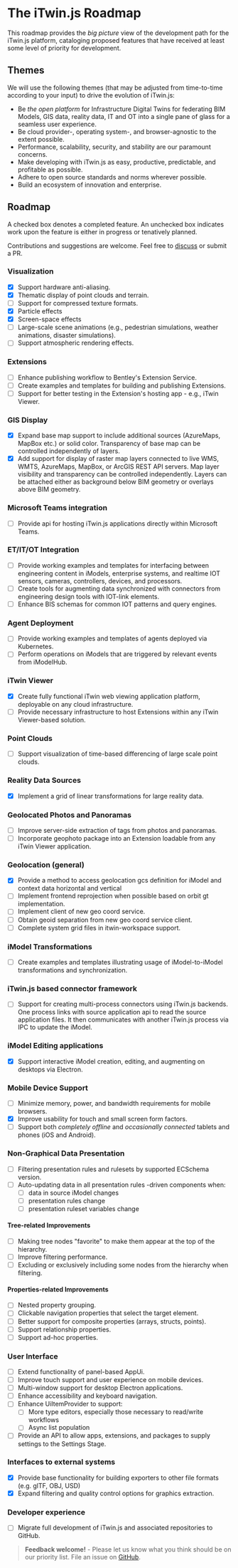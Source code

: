 # The iTwin.js Roadmap

This roadmap provides the *big picture* view of the development path for the iTwin.js platform, cataloging proposed features that have received at least some level of priority for development.

## Themes

We will use the following themes (that may be adjusted from time-to-time according to your input) to drive the evolution of iTwin.js:

- Be *the open platform* for Infrastructure Digital Twins for federating BIM Models, GIS data, reality data, IT and OT into a single pane of glass for a seamless user experience.
- Be cloud provider-, operating system-, and browser-agnostic to the extent possible.
- Performance, scalability, security, and stability are our paramount concerns.
- Make developing with iTwin.js as easy, productive, predictable, and profitable as possible.
- Adhere to open source standards and norms wherever possible.
- Build an ecosystem of innovation and enterprise.

## Roadmap

A checked box denotes a completed feature. An unchecked box indicates work upon the feature is either in progress or tenatively planned.

Contributions and suggestions are welcome. Feel free to [discuss](https://github.com/iTwin/itwinjs-core/discussions) or submit a PR.

### Visualization

- [X] Support hardware anti-aliasing.
- [X] Thematic display of point clouds and terrain.
- [ ] Support for compressed texture formats.
- [X] Particle effects
- [X] Screen-space effects
- [ ] Large-scale scene animations (e.g., pedestrian simulations, weather animations, disaster simulations).
- [ ] Support atmospheric rendering effects.

### Extensions

- [ ] Enhance publishing workflow to Bentley's Extension Service.
- [ ] Create examples and templates for building and publishing Extensions.
- [ ] Support for better testing in the Extension's hosting app - e.g., iTwin Viewer.

### GIS Display

- [X] Expand base map support to include additional sources (AzureMaps, MapBox etc.) or solid color. Transparency of base map can be controlled independently of layers.
- [X] Add support for display of raster map layers connected to live WMS, WMTS, AzureMaps, MapBox, or ArcGIS REST API servers. Map layer visibility and transparency can be controlled independently. Layers can be attached either as background below BIM geometry or overlays above BIM geometry.

### Microsoft Teams integration

- [ ] Provide api for hosting iTwin.js applications directly within Microsoft Teams.

### ET/IT/OT Integration

- [ ] Provide working examples and templates for interfacing between engineering content in iModels, enterprise systems, and realtime IOT sensors, cameras, controllers, devices, and processors.
- [ ] Create tools for augmenting data synchronized with connectors from engineering design tools with IOT-link elements.
- [ ] Enhance BIS schemas for common IOT patterns and query engines.

### Agent Deployment

- [ ] Provide working examples and templates of agents deployed via Kubernetes.
- [ ] Perform operations on iModels that are triggered by relevant events from iModelHub.

### iTwin Viewer

- [X] Create fully functional iTwin web viewing application platform, deployable on any cloud infrastructure.
- [ ] Provide necessary infrastructure to host Extensions within any iTwin Viewer-based solution.

### Point Clouds

- [ ] Support visualization of time-based differencing of large scale point clouds.

### Reality Data Sources

- [X] Implement a grid of linear transformations for large reality data.

### Geolocated Photos and Panoramas

- [ ] Improve server-side extraction of tags from photos and panoramas.
- [ ] Incorporate geophoto package into an Extension loadable from any iTwin Viewer application.

### Geolocation (general)

- [X] Provide a method to access geolocation gcs definition for iModel and context data horizontal and vertical
- [ ] Implement frontend reprojection when possible based on orbit gt implementation.
- [ ] Implement client of new geo coord service.
- [ ] Obtain geoid separation from new geo coord service client.
- [ ] Complete system grid files in itwin-workspace support.

### iModel Transformations

- [ ] Create examples and templates illustrating usage of iModel-to-iModel transformations and synchronization.

### iTwin.js based connector framework

- [ ] Support for creating multi-process connectors using iTwin.js backends. One process links with source application api to read the source application files. It then communicates with another iTwin.js process via IPC to update the iModel.

### iModel Editing applications

- [X] Support interactive iModel creation, editing, and augmenting on desktops via Electron.

### Mobile Device Support

- [ ] Minimize memory, power, and bandwidth requirements for mobile browsers.
- [X] Improve usability for touch and small screen form factors.
- [ ] Support both *completely offline* and *occasionally connected* tablets and phones (iOS and Android).

### Non-Graphical Data Presentation

- [ ] Filtering presentation rules and rulesets by supported ECSchema version.
- [ ] Auto-updating data in all presentation rules -driven components when:
  - [ ] data in source iModel changes
  - [ ] presentation rules change
  - [ ] presentation ruleset variables change

#### Tree-related Improvements

- [ ] Making tree nodes "favorite" to make them appear at the top of the hierarchy.
- [ ] Improve filtering performance.
- [ ] Excluding or exclusively including some nodes from the hierarchy when filtering.

#### Properties-related Improvements

- [ ] Nested property grouping.
- [ ] Clickable navigation properties that select the target element.
- [ ] Better support for composite properties (arrays, structs, points).
- [ ] Support relationship properties.
- [ ] Support ad-hoc properties.

### User Interface

- [ ] Extend functionality of panel-based AppUi.
- [ ] Improve touch support and user experience on mobile devices.
- [ ] Multi-window support for desktop Electron applications.
- [ ] Enhance accessibility and keyboard navigation.
- [ ] Enhance UiItemProvider to support:
  - [ ] More type editors, especially those necessary to read/write workflows
  - [ ] Async list population
- [ ] Provide an API to allow apps, extensions, and packages to supply settings to the Settings Stage.

### Interfaces to external systems

- [X] Provide base functionality for building exporters to other file formats (e.g. glTF, OBJ, USD)
- [X] Expand filtering and quality control options for graphics extraction.

### Developer experience

- [ ] Migrate full development of iTwin.js and associated repositories to GitHub.

> **Feedback welcome!** - Please let us know what you think should be on our priority list. File an issue on [GitHub](https://github.com/iTwin/itwinjs-core/issues).
